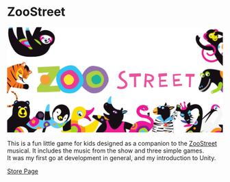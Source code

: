 # ZooStreet
![inator picture](/images/zoostreet_feature.png)

This is a fun little game for kids designed as a companion to the [ZooStreet](http://www.zoostreet.ca/) musical. It includes the music from the show and three simple games.
<br>
It was my first go at development in general, and my introduction to Unity.

[Store Page](https://play.google.com/store/apps/details?id=com.JakeParente.ZooStreet&hl=en_CA)
